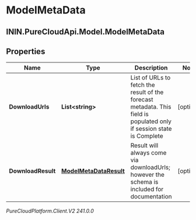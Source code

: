 # ModelMetaData

## ININ.PureCloudApi.Model.ModelMetaData

## Properties

|Name | Type | Description | Notes|
|------------ | ------------- | ------------- | -------------|
| **DownloadUrls** | **List&lt;string&gt;** | List of URLs to fetch the result of the forecast metadata. This field is populated only if session state is Complete | [optional] |
| **DownloadResult** | [**ModelMetaDataResult**](ModelMetaDataResult) | Result will always come via downloadUrls; however the schema is included for documentation | [optional] |



_PureCloudPlatform.Client.V2 241.0.0_
